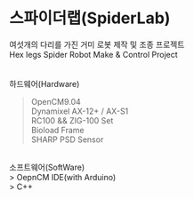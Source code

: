 스파이더랩(SpiderLab)
=========

여섯개의 다리를 가진 거미 로봇 제작 및 조종 프로젝트<br>
Hex legs Spider Robot Make &amp; Control Project <br>
<br>
<br>
하드웨어(Hardware)<br>
> OpenCM9.04<br>
> Dynamixel AX-12+ / AX-S1<br>
> RC100 && ZIG-100 Set<br>
> Bioload Frame<br>
> SHARP PSD Sensor<br>

<br>
소프트웨어(SoftWare)<br>
> OepnCM IDE(with Arduino)<br>
> C++<br>

<br>
<br>

